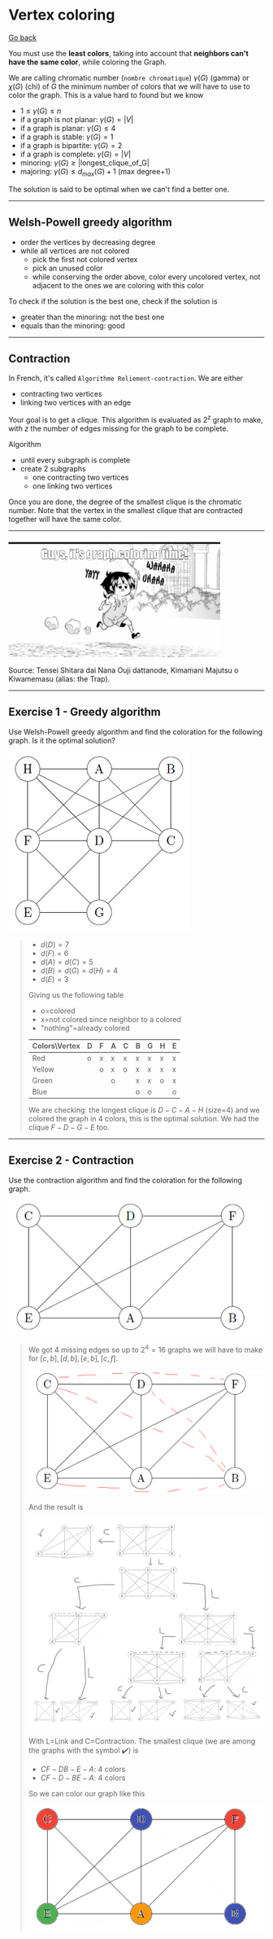 # Vertex coloring

[Go back](..#graph-coloring-problems)

You must use the **least colors**, taking into account that **neighbors can't have the same color**, while coloring the Graph.

We are calling chromatic number (`nombre chromatique`) $\gamma(G)$ (gamma) or $\chi(G)$ (chi) of $G$ the minimum number of colors that we will have to use to color the graph. This is a value hard to found but we know

* $1 \le \gamma(G) \le n$
* if a graph is not planar: $\gamma(G)=|V|$
* if a graph is planar: $\gamma(G) \le 4$
* if a graph is stable: $\gamma(G)=1$
* if a graph is bipartite: $\gamma(G)=2$
* if a graph is complete: $\gamma(G)=|V|$
* minoring: $\gamma(G) \ge |\text{longest_clique_of_G}|$
* majoring: $\gamma(G) \le d_{max}(G)+1$ <span class="tms">(max degree+1)</span>

The solution is said to be optimal when we can't find a better one.

<hr class="sr">

## Welsh-Powell greedy algorithm

* order the vertices by decreasing degree
* while all vertices are not colored
    * pick the first not colored vertex
    * pick an unused color
    * while conserving the order above, color every uncolored vertex, not adjacent to the ones we are coloring with this color

To check if the solution is the best one, check if the solution is

* greater than the minoring: not the best one
* equals than the minoring: good

<hr class="sl">

## Contraction

In French, it's called `Algorithme Reliement-contraction`. We are either

* contracting two vertices
* linking two vertices with an edge

Your goal is to get a clique. This algorithm is evaluated as $2^z$ graph to make, with $z$ the number of edges missing for the graph to be complete.

Algorithm

* until every subgraph is complete
* create 2 subgraphs
    * one contracting two vertices
    * one linking two vertices

Once you are done, the degree of the smallest clique is the chromatic number. Note that the vertex in the smallest clique that are contracted together will have the same color.

<hr class="sr">

![](images/Tensei_Shitara_dai_Nana_Ouji_dattanode,_Kimamani_Majutsu_o_Kiwamemasu.png)

Source: Tensei Shitara dai Nana Ouji dattanode, Kimamani Majutsu o Kiwamemasu <span class="tms">(alias: the Trap)</span>.

<hr class="sl">

## Exercise 1 - Greedy algorithm

Use Welsh-Powell greedy algorithm and find the coloration for the following graph. Is it the optimal solution?

![](images/coloring1.png)

<blockquote class="spoiler">

* $d(D)=7$
* $d(F)=6$
* $d(A)=d(C)=5$
* $d(B)=d(G)=d(H)=4$
* $d(E)=3$

Giving us the following table

* o=colored
* x=not colored since neighbor to a colored
* "nothing"=already colored

| Colors\Vertex | D | F | A | C | B | G | H | E |
|---------------|---|---|---|---|---|---|---|---|
| Red           | o | x | x | x | x | x | x | x |
| Yellow        |   | o | x | o | x | x | x | x |
| Green         |   |   | o |   | x | x | o | x |
| Blue          |   |   |   |   | o | o |   | o |

We are checking: the longest clique is $D-C-A-H$ (size=4) and we colored the graph in $4$ colors, this is the optimal solution. We had the clique $F-D-G-E$ too.
</blockquote>

<hr class="sr">

## Exercise 2 - Contraction

Use the contraction algorithm and find the coloration for the following graph.

![](images/coloring2.png)

<blockquote class="spoiler">

We got 4 missing edges so up to $2^4=16$ graphs we will have to make for $[c,b], [d,b], [e,b], [c,f]$.

![](images/coloring2-1.png)

And the result is

![](images/coloring2-2.png)

With L=Link and C=Contraction. The smallest clique (we are among the graphs with the symbol ✔️) is 

* $CF-DB-E-A$: 4 colors
* $CF-D-BE-A$: 4 colors

So we can color our graph like this

![](images/coloring2-3.png)
</blockquote>